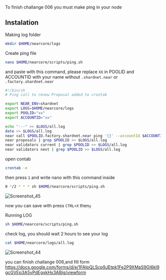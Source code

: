 To finish challange 006 you must make ping in your node

## Instalation
Making log folder
```bash
mkdir $HOME/nearcore/logs
```
Create ping file
```bash
nano $HOME/nearcore/scripts/ping.sh
```

and paste with this command, please replace `XX` in POOLID and ACCOUNTID with your name without `.shardnet.near` or `.factory.shardnet.near`
```bash
#!/bin/sh
# Ping call to renew Proposal added to crontab

export NEAR_ENV=shardnet
export LOGS=$HOME/nearcore/logs
export POOLID="xx"
export ACCOUNTID="xx"

echo "---" >> $LOGS/all.log
date >> $LOGS/all.log
near call $POOLID.factory.shardnet.near ping '{}' --accountId $ACCOUNTID.shardnet.near --gas=300000000000000 >> $LOGS/all.log
near proposals | grep $POOLID >> $LOGS/all.log
near validators current | grep $POOLID >> $LOGS/all.log
near validators next | grep $POOLID >> $LOGS/all.log
```
open contab
```bash
crontab -e
```
then press `1`
and write nano with this command inside
```bash
0 */2 * * * sh $HOME/nearcore/scripts/ping.sh
```

![Screenshot_45](https://user-images.githubusercontent.com/81378817/181401224-911acabf-db65-4304-a072-1946f8114245.jpg)

now you can save with press `CTRL+X` then`y`

Running LOG
```bash
sh $HOME/nearcore/scripts/ping.sh
```
check log, you should wait 2 hours to see your log
```bash
cat $HOME/nearcore/logs/all.log
```
![Screenshot_44](https://user-images.githubusercontent.com/81378817/181401830-8c3de19b-3daa-4494-9548-090a33ed28a0.jpg)

you can finish challange 006,and fill form https://docs.google.com/forms/d/e/1FAIpQLScp9JEtpk1Fe2P9XMaS9Gl6kl9gcGVEp3A5vPdEgxkHx3ABjg/viewform
